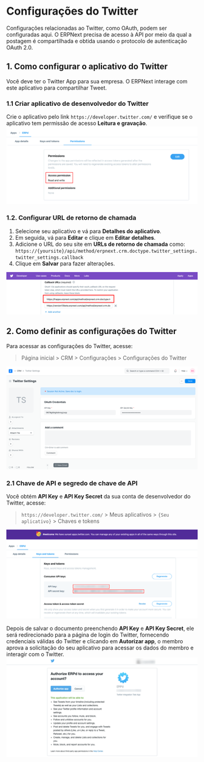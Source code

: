 # Configurações do Twitter


Configurações relacionadas ao Twitter, como OAuth, podem ser configuradas aqui. O ERPNext precisa de acesso à API por meio da qual a postagem é compartilhada e obtida usando o protocolo de autenticação OAuth 2.0.


## 1. Como configurar o aplicativo do Twitter


Você deve ter o Twitter App para sua empresa. O ERPNext interage com este aplicativo para compartilhar Tweet.


### 1.1 Criar aplicativo de desenvolvedor do Twitter


Crie o aplicativo pelo link `https://developer.twitter.com/` e verifique se o aplicativo tem permissão de acesso **Leitura e gravação**.
![Twitter App Permission](/files/twitter-app-permission.png)


### 1.2. Configurar URL de retorno de chamada


1. Selecione seu aplicativo e vá para **Detalhes do aplicativo**.
2. Em seguida, vá para **Editar** e clique em **Editar detalhes**.
3. Adicione o URL do seu site em **URLs de retorno de chamada** como:
`https://{yoursite}/api/method/erpnext.crm.doctype.twitter_settings.twitter_settings.callback`
4. Clique em **Salvar** para fazer alterações.


![Twitter App Callback URL](/files/twitter-callback-url.png)


## 2. Como definir as configurações do Twitter


Para acessar as configurações do Twitter, acesse:



> 
> Página inicial > CRM > Configurações > Configurações do Twitter
> 
> 
> 


![Twitter Settings](/files/twitter-settings.png)


### 2.1 Chave de API e segredo de chave de API


Você obtém **API Key** e **API Key Secret** da sua conta de desenvolvedor do Twitter, acesse:



> 
> `https://developer.twitter.com/` > Meus aplicativos > `{Seu aplicativo}` > Chaves e tokens
> 
> 
> 


![Twitter Keys Tokens](/files/twitter-key-token.png)


Depois de salvar o documento preenchendo **API Key** e **API Key Secret**, ele será redirecionado para a página de login do Twitter, fornecendo credenciais válidas do Twitter e clicando em **Autorizar app**, o membro aprova a solicitação do seu aplicativo para acessar os dados do membro e interagir com o Twitter.
![Twitter Authorize App](/files/twitter-authorize-app.png)

